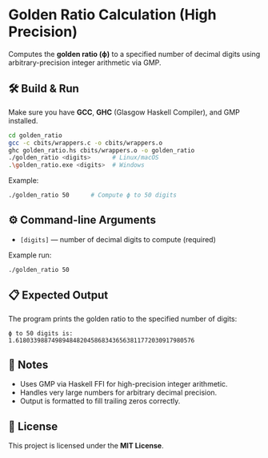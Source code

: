 # Golden Ratio Calculation (High Precision)

Computes the **golden ratio (ϕ)** to a specified number of decimal digits using arbitrary-precision integer arithmetic via GMP.

## 🛠 Build & Run

Make sure you have **GCC**, **GHC** (Glasgow Haskell Compiler), and GMP installed.

```bash
cd golden_ratio
gcc -c cbits/wrappers.c -o cbits/wrappers.o
ghc golden_ratio.hs cbits/wrappers.o -o golden_ratio
./golden_ratio <digits>      # Linux/macOS
.\golden_ratio.exe <digits>  # Windows
```

Example:

```bash
./golden_ratio 50      # Compute ϕ to 50 digits
```

## ⚙ Command-line Arguments

* `[digits]` — number of decimal digits to compute (required)

Example run:

```
./golden_ratio 50
```

## 📋 Expected Output

The program prints the golden ratio to the specified number of digits:

```
ϕ to 50 digits is: 1.61803398874989484820458683436563811772030917980576
```

## 🔔 Notes

* Uses GMP via Haskell FFI for high-precision integer arithmetic.
* Handles very large numbers for arbitrary decimal precision.
* Output is formatted to fill trailing zeros correctly.

## 📜 License

This project is licensed under the **MIT License**.

